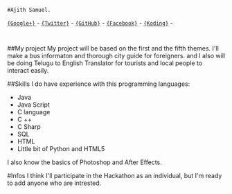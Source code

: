 ```
#Ajith Samuel.
```
[`{Google+}`](https://plus.google.com/u/0/+AjithLeonardRedd/) - [`{Twitter}`](https://twitter.com/ajithmettu) - [`{GitHub}`](https://github.com/ajithsamuel) - [`{Facebook}`](https://www.facebook.com/ajithmetu) - [`{Koding}`](https://koding.com/ajithsamuel) -
```


```
##My project
My project will be based on the first and the fifth themes.
I'll make a bus informaton and thorough city guide for foreigners.
and I also will be doing Telugu to English Translator for tourists and local people to interact easily.

##Skills
I do have experience with this programming languages:
* Java
* Java Script
* C language
* C ++
* C Sharp
* SQL
* HTML
* Little bit of Python and HTML5

I also know the basics of Photoshop and After Effects.

#Infos
I think I'll participate in the Hackathon as an individual, but I'm ready to add anyone who are intrested.
